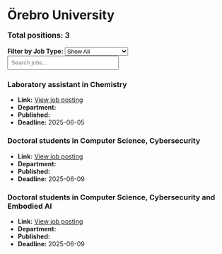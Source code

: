 # Örebro University
<p style="font-size: 1.2em; font-weight: bold;">Total positions: 3</p>


<div id="filters" style="margin: 1em 0;">
  <label for="filterType"><strong>Filter by Job Type:</strong></label>
  <select id="filterType" style="margin-right: 1em;">
    <option value="">Show All</option>
    <option value="PhD">PhD</option>
    <option value="Postdoc/Researcher">Postdoc/Researcher</option>
    <option value="Lecturer/Professor">Lecturer/Professor</option>
    <option value="Research Engineer">Research Engineer</option>    
    <option value="Other">Other</option>
  </select>
  <input type="text" id="jobFilter" placeholder="Search jobs..." style="padding: 0.5em; width: 50%;">
</div>

<div id="jobList">
<div class="job" data-type="None" style="margin-bottom: 1.5em;">

</div>

<div class="job" data-type="Other" style="margin-bottom: 1.5em;">
<h3>Laboratory assistant in Chemistry</h3>

- **Link:** [View job posting](https://www.oru.se/english/career/available-positions/job/?jid=20250140)
- **Department:** 
- **Published:** 
- **Deadline:** 2025-06-05

</div>

<div class="job" data-type="PhD" style="margin-bottom: 1.5em;">
<h3>Doctoral students in Computer Science, Cybersecurity</h3>

- **Link:** [View job posting](https://www.oru.se/english/career/available-positions/job/?jid=20250141)
- **Department:** 
- **Published:** 
- **Deadline:** 2025-06-09

</div>

<div class="job" data-type="PhD" style="margin-bottom: 1.5em;">
<h3>Doctoral students in Computer Science, Cybersecurity and Embodied AI</h3>

- **Link:** [View job posting](https://www.oru.se/english/career/available-positions/job/?jid=20250142)
- **Department:** 
- **Published:** 
- **Deadline:** 2025-06-09
</div></div>

<script>
document.addEventListener("DOMContentLoaded", function () {
  const typeSelect = document.getElementById('filterType');
  const textInput = document.getElementById('jobFilter');
  const jobBlocks = document.querySelectorAll('.job');

  function updateDisplay() {
    const selected = typeSelect.value.toLowerCase();
    const query = textInput.value.toLowerCase();

    jobBlocks.forEach(job => {
      const jobType = (job.dataset.type || "").toLowerCase();
      const matchesType = !selected || jobType === selected;
      const matchesQuery = job.textContent.toLowerCase().includes(query);
      job.style.display = (matchesType && matchesQuery) ? '' : 'none';
    });
  }

  typeSelect.addEventListener('change', updateDisplay);
  textInput.addEventListener('input', updateDisplay);
});
</script>
